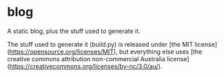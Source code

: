 # blog
A static blog, plus the stuff used to generate it.

The stuff used to generate it (build.py) is released under [the MIT license]
(https://opensource.org/licenses/MIT), but everything else uses [the creative
commons attribution non-commercial Australia license]
(https://creativecommons.org/licenses/by-nc/3.0/au/).
